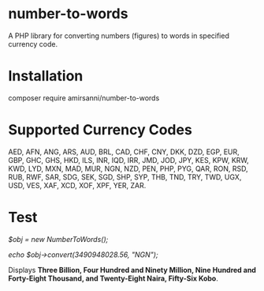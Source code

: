 # number-to-words
A PHP library for converting numbers (figures) to words in specified currency code.


# Installation
composer require amirsanni/number-to-words


# Supported Currency Codes
AED, AFN, ANG, ARS, AUD, BRL, CAD, CHF, CNY, DKK, DZD, EGP, EUR, GBP, GHC, GHS, HKD, ILS, INR, IQD, IRR, JMD, JOD, JPY, KES, KPW, KRW, KWD, LYD, MXN, MAD, MUR, NGN, NZD, PEN, PHP, PYG, QAR, RON, RSD, RUB, RWF, SAR, SDG, SEK, SGD, SHP, SYP, THB, TND, TRY, TWD, UGX, USD, VES, XAF, XCD, XOF, XPF, YER, ZAR.


# Test
_$obj = new NumberToWords();_

_echo $obj->convert(3490948028.56, "NGN");_

Displays **Three Billion, Four Hundred and Ninety Million, Nine Hundred and Forty-Eight Thousand, and Twenty-Eight Naira, Fifty-Six Kobo**.
